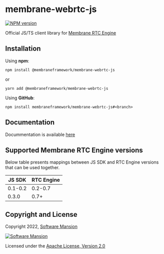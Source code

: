 # membrane-webrtc-js

[![NPM version](https://img.shields.io/npm/v/@membraneframework/membrane-webrtc-js)](https://www.npmjs.com/package/@membraneframework/membrane-webrtc-js)

Official JS/TS client library for [Membrane RTC Engine](https://github.com/jellyfish-dev/membrane_rtc_engine)

## Installation

Using **npm**:

```
npm install @membraneframework/membrane-webrtc-js
```

or

```
yarn add @membraneframework/membrane-webrtc-js
```

Using **GitHub**:

```
npm install membraneframework/membrane-webrtc-js#<branch>
```

## Documentation

Docummentation is available [here](https://jellyfish-dev.github.io/membrane-webrtc-js/)

## Supported Membrane RTC Engine versions

Below table presents mappings between JS SDK and RTC Engine versions that can be used together.

| JS SDK  | RTC Engine |
| ------- | ---------- |
| 0.1-0.2 | 0.2-0.7    |
| 0.3.0   | 0.7+       |

## Copyright and License

Copyright 2022, [Software Mansion](https://swmansion.com/?utm_source=git&utm_medium=readme&utm_campaign=membrane-webrtc-js)

[![Software Mansion](https://logo.swmansion.com/logo?color=white&variant=desktop&width=200&tag=membrane-github)](https://swmansion.com/?utm_source=git&utm_medium=readme&utm_campaign=membrane_rtc_engine)

Licensed under the [Apache License, Version 2.0](LICENSE)
